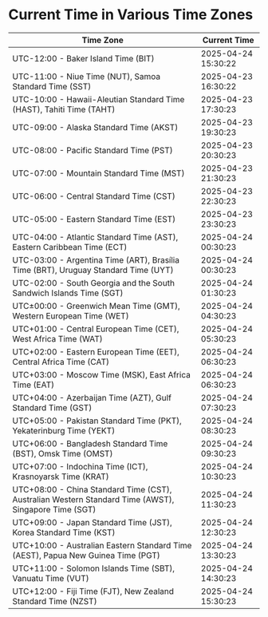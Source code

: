 # Current Time in Various Time Zones

| Time Zone | Current Time |
|-----------|--------------|
| UTC-12:00 - Baker Island Time (BIT) | 2025-04-24 15:30:22 |
| UTC-11:00 - Niue Time (NUT), Samoa Standard Time (SST) | 2025-04-23 16:30:22 |
| UTC-10:00 - Hawaii-Aleutian Standard Time (HAST), Tahiti Time (TAHT) | 2025-04-23 17:30:23 |
| UTC-09:00 - Alaska Standard Time (AKST) | 2025-04-23 19:30:23 |
| UTC-08:00 - Pacific Standard Time (PST) | 2025-04-23 20:30:23 |
| UTC-07:00 - Mountain Standard Time (MST) | 2025-04-23 21:30:23 |
| UTC-06:00 - Central Standard Time (CST) | 2025-04-23 22:30:23 |
| UTC-05:00 - Eastern Standard Time (EST) | 2025-04-23 23:30:23 |
| UTC-04:00 - Atlantic Standard Time (AST), Eastern Caribbean Time (ECT) | 2025-04-24 00:30:23 |
| UTC-03:00 - Argentina Time (ART), Brasília Time (BRT), Uruguay Standard Time (UYT) | 2025-04-24 00:30:23 |
| UTC-02:00 - South Georgia and the South Sandwich Islands Time (SGT) | 2025-04-24 01:30:23 |
| UTC±00:00 - Greenwich Mean Time (GMT), Western European Time (WET) | 2025-04-24 04:30:23 |
| UTC+01:00 - Central European Time (CET), West Africa Time (WAT) | 2025-04-24 05:30:23 |
| UTC+02:00 - Eastern European Time (EET), Central Africa Time (CAT) | 2025-04-24 06:30:23 |
| UTC+03:00 - Moscow Time (MSK), East Africa Time (EAT) | 2025-04-24 06:30:23 |
| UTC+04:00 - Azerbaijan Time (AZT), Gulf Standard Time (GST) | 2025-04-24 07:30:23 |
| UTC+05:00 - Pakistan Standard Time (PKT), Yekaterinburg Time (YEKT) | 2025-04-24 08:30:23 |
| UTC+06:00 - Bangladesh Standard Time (BST), Omsk Time (OMST) | 2025-04-24 09:30:23 |
| UTC+07:00 - Indochina Time (ICT), Krasnoyarsk Time (KRAT) | 2025-04-24 10:30:23 |
| UTC+08:00 - China Standard Time (CST), Australian Western Standard Time (AWST), Singapore Time (SGT) | 2025-04-24 11:30:23 |
| UTC+09:00 - Japan Standard Time (JST), Korea Standard Time (KST) | 2025-04-24 12:30:23 |
| UTC+10:00 - Australian Eastern Standard Time (AEST), Papua New Guinea Time (PGT) | 2025-04-24 13:30:23 |
| UTC+11:00 - Solomon Islands Time (SBT), Vanuatu Time (VUT) | 2025-04-24 14:30:23 |
| UTC+12:00 - Fiji Time (FJT), New Zealand Standard Time (NZST) | 2025-04-24 15:30:23 |
